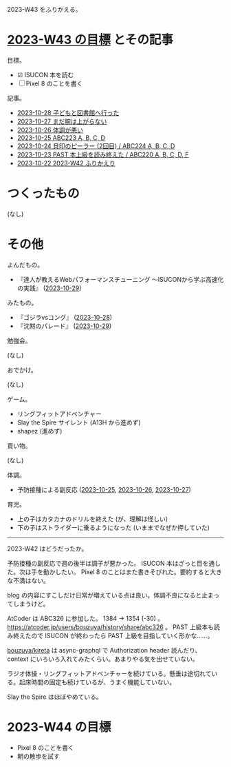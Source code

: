 2023-W43 をふりかえる。

# [2023-W43 の目標][2023-10-22] とその記事

目標。

- ☑ ISUCON 本を読む
- ☐ Pixel 8 のことを書く

記事。

- [2023-10-28 子どもと図書館へ行った][2023-10-28]
- [2023-10-27 まだ腕は上がらない][2023-10-27]
- [2023-10-26 体調が悪い][2023-10-26]
- [2023-10-25 ABC223 A, B, C, D][2023-10-25]
- [2023-10-24 貝印のピーラー (2回目)  / ABC224 A, B, C, D][2023-10-24]
- [2023-10-23 PAST 本上級を読み終えた / ABC220 A, B, C, D, F][2023-10-23]
- [2023-10-22 2023-W42 ふりかえり][2023-10-22]

# つくったもの

(なし)

# その他

よんだもの。

- 『達人が教えるWebパフォーマンスチューニング 〜ISUCONから学ぶ高速化の実践』 ([2023-10-29])

みたもの。

- 『ゴジラvsコング』 ([2023-10-28])
- 『沈黙のパレード』 ([2023-10-29])

勉強会。

(なし)

おでかけ。

(なし)

ゲーム。

- リングフィットアドベンチャー
- Slay the Spire サイレント (A13H から進めず)
- shapez (進めず)

買い物。

(なし)

体調。

- 予防接種による副反応 ([2023-10-25], [2023-10-26], [2023-10-27])

育児。

- 上の子はカタカナのドリルを終えた (が、理解は怪しい)
- 下の子はストライダーに乗るようになった (いままでなぜか押していた)

---

2023-W42 はどうだったか。

予防接種の副反応で週の後半は調子が悪かった。 ISUCON 本はざっと目を通した。次は手を動かしたい。 Pixel 8 のことはまた書きそびれた。要約すると大きな不満はない。

blog の内容にすこしだけ日常が増えている点は良い。体調不良になると止まってしまうけど。

AtCoder は ABC326 に参加した。 1384 → 1354 (-30) 。 <https://atcoder.jp/users/bouzuya/history/share/abc326> 。 PAST 上級本も読み終えたので ISUCON が終わったら PAST 上級を目指していく形かな……。

[bouzuya/kireta] は async-graphql で Authorization header 読んだり、 context にいろいろ入れてみたくらい。あまりやる気を出せていない。

ラジオ体操・リングフィットアドベンチャーを続けている。懸垂は途切れている。起床時間の固定も続けているが、うまく機能していない。

Slay the Spire はほぼやめている。

# 2023-W44 の目標

- Pixel 8 のことを書く
- 朝の散歩を試す

[2023-10-22]: https://blog.bouzuya.net/2023/10/22/
[2023-10-23]: https://blog.bouzuya.net/2023/10/23/
[2023-10-24]: https://blog.bouzuya.net/2023/10/24/
[2023-10-25]: https://blog.bouzuya.net/2023/10/25/
[2023-10-26]: https://blog.bouzuya.net/2023/10/26/
[2023-10-27]: https://blog.bouzuya.net/2023/10/27/
[2023-10-28]: https://blog.bouzuya.net/2023/10/28/
[2023-10-29]: https://blog.bouzuya.net/2023/10/29/
[bouzuya/kireta]: https://github.com/bouzuya/kireta
